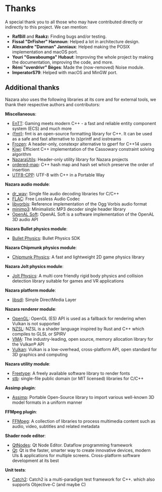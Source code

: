 # Thanks

A special thank you to all those who may have contributed directly or indirectly to this project. We can mention:

- **RafBill** and **Raakz:** Finding bugs and/or testing.
- **Fissal "DrFisher" Hannoun**: Helped a lot in architecture design.
- **Alexandre "Danman" Janniaux**: Helped making the POSIX implementation and macOS port.
- **Youri "Gawaboumga" Hubaut**: Improving the whole project by making the documentation, improving the code, and more.
- **Rémi "overdrivr" Bèges**: Made the (now-removed) Noise module.
- **ImperatorS79**: Helped with macOS and MinGW port.

## Additional thanks

Nazara also uses the following libraries at its core and for external tools, we thank their respective authors and contributors:

**Miscellaneous**:
- [EnTT](https://github.com/skypjack/entt): Gaming meets modern C++ - a fast and reliable entity component system (ECS) and much more
- [{fmt}](https://fmt.dev): fmt is an open-source formatting library for C++. It can be used as a safe and fast alternative to (s)printf and iostreams
- [Frozen](https://github.com/serge-sans-paille/frozen): A header-only, constexpr alternative to gperf for C++14 users
- [Kiwi](https://github.com/nucleic/kiwi/): Efficient C++ implementation of the Cassowary constraint solving algorithm
- [NazaraUtils](https://github.com/NazaraEngine/NazaraUtils): Header-only utility library for Nazara projects
- [ordered-map](https://github.com/Tessil/ordered-map): C++ hash map and hash set which preserve the order of insertion
- [UTF8-CPP](https://github.com/nemtrif/utfcpp): UTF-8 with C++ in a Portable Way

**Nazara audio module**:
- [dr_wav](https://github.com/mackron/dr_libs): Single file audio decoding libraries for C/C++
- [FLAC](https://xiph.org/flac): Free Lossless Audio Codec
- [libvorbis](https://xiph.org/vorbis): Reference implementation of the Ogg Vorbis audio format
- [minimp3](https://github.com/lieff/minimp3): Minimalistic MP3 decoder single header library
- [OpenAL Soft](https://openal-soft.org): OpenAL Soft is a software implementation of the OpenAL 3D audio API

**Nazara Bullet physics module**:
- [Bullet Physics](http://bulletphysics.org): Bullet Physics SDK

**Nazara Chipmunk physics module**:
- [Chipmunk Physics](https://chipmunk-physics.net/): A fast and lightweight 2D game physics library

**Nazara Jolt physics module**:
- [Jolt Physics](https://github.com/jrouwe/JoltPhysics): A multi core friendly rigid body physics and collision detection library suitable for games and VR applications

**Nazara platform module**:
- [libsdl](https://www.libsdl.org/): Simple DirectMedia Layer

**Nazara renderer module**:
- [OpenGL](https://www.opengl.org): OpenGL (ES) API is used as a fallback for rendering when Vulkan is not supported
- [NZSL](https://github.com/NazaraEngine/ShaderLang): NZSL is a shader language inspired by Rust and C++ which compiles to GLSL or SPIRV
- [VMA](https://gpuopen.com/vulkan-memory-allocator/): The industry-leading, open source, memory allocation library for the Vulkan® API
- [Vulkan](https://www.vulkan.org): Vulkan is a low-overhead, cross-platform API, open standard for 3D graphics and computing

**Nazara utility module**:
- [Freetype](https://www.freetype.org): A freely available software library to render fonts
- [stb](https://github.com/nothings/stb): single-file public domain (or MIT licensed) libraries for C/C++

**Assimp plugin**:
- [Assimp](https://assimp.org): Portable Open-Source library to import various well-known 3D model formats in a uniform manner

**FFMpeg plugin**:
- [FFMpeg](https://www.ffmpeg.org): A collection of libraries to process multimedia content such as audio, video, subtitles and related metadata

**Shader node editor**:
- [QtNodes](https://github.com/paceholder/nodeeditor): Qt Node Editor. Dataflow programming framework
- [Qt](https://www.qt.io): Qt is the faster, smarter way to create innovative devices, modern UIs & applications for multiple screens. Cross-platform software development at its best

**Unit tests**:
- [Catch2](https://github.com/catchorg/Catch2): Catch2 is a multi-paradigm test framework for C++. which also supports Objective-C (and maybe C)
